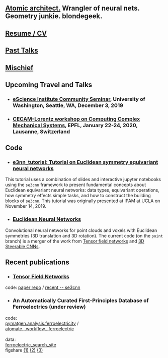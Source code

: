 ## [Atomic architect.](https://cs.lbl.gov/news-media/news/2018/tess-smidt-atomic-architect-and-2018-luis-alvarez-fellow/) Wrangler of neural nets. Geometry junkie. blondegeek.

## [Resume / CV](/resume)

## [Past Talks](/talks)

## [Mischief](/mischief)

## Upcoming Travel and Talks
* ### [eScience Institute Community Seminar](https://escience.washington.edu/get-involved/escience-community-seminar/), University of Washington, Seattle, WA, December 3, 2019
* ### [CECAM-Lorentz workshop on Computing Complex Mechanical Systems](https://www.cecam.org/workshop1821/), EPFL, January 22-24, 2020, Lausanne, Switzerland

## Code
* ### [e3nn_tutorial: Tutorial on Euclidean symmetry equivariant neural networks](https://blondegeek.github.io/e3nn_tutorial/)
This tutorial uses a combination of slides and interactive jupyter notebooks using the `se3cnn` framework to present fundamental concepts about Euclidean equivariant neural networks: data types, equivariant operations, how symmetry effects simple tasks, and how to construct the building blocks of `se3cnn`. This tutorial was originally presented at IPAM at UCLA on November 14, 2019. 

* ### [Euclidean Neural Networks](https://github.com/mariogeiger/se3cnn)
Convolutional neural networks for point clouds and voxels with Euclidean symmetries (3D translation and 3D rotation). The current code (on the `point` branch) is a merger of the work from [Tensor field networks](https://arxiv.org/abs/1802.08219) and [3D Steerable CNNs](https://arxiv.org/abs/1807.02547).

## Recent publications
* ### [Tensor Field Networks](https://arxiv.org/abs/1802.08219) 
code: [paper repo](https://github.com/tensorfieldnetworks/tensorfieldnetworks) / [recent -- se3cnn](https://github.com/mariogeiger/se3cnn)

* ### An Automatically Curated First-Principles Database of Ferroelectrics (under review)
code:
<br>
[pymatgen.analysis.ferroelectricity](https://github.com/materialsproject/pymatgen/tree/master/pymatgen/analysis/ferroelectricity) /
<br>
[atomate...workflow...ferroelectric](https://github.com/hackingmaterials/atomate/blob/master/atomate/vasp/workflows/base/ferroelectric.py)
<br>
<br>
data:
<br>
[ferroelectric_search_site](https://blondegeek.github.io/ferroelectric_search_site/)
<br>
figshare [(1)](https://doi.org/10.6084/m9.figshare.5048425.v2) [(2)](https://doi.org/10.6084/m9.figshare.6025634.v1) [(3)](https://doi.org/10.6084/m9.figshare.6044525)

